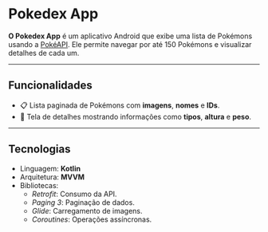 # Pokedex App

**O Pokedex App** é um aplicativo Android que exibe uma lista de Pokémons usando a [PokéAPI](https://pokeapi.co/). Ele permite navegar por até 150 Pokémons e visualizar detalhes de cada um.

---

## **Funcionalidades**

- 📋 Lista paginada de Pokémons com **imagens**, **nomes** e **IDs**.
- 📖 Tela de detalhes mostrando informações como **tipos**, **altura** e **peso**.

---

## **Tecnologias**

- Linguagem: **Kotlin**
- Arquitetura: **MVVM**
- Bibliotecas:
  - *Retrofit*: Consumo da API.
  - *Paging 3*: Paginação de dados.
  - *Glide*: Carregamento de imagens.
  - *Coroutines*: Operações assíncronas.
